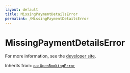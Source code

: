 ```yaml
---
layout: default
title: MissingPaymentDetailsError
permalink: /MissingPaymentDetailsError
---
```


# MissingPaymentDetailsError


For more information, see the [developer site](https://developer.openactive.io/data-model/types/missingpaymentdetailserror).

Inherits from: [`oa:OpenBookingError`](https://openactive.io/OpenBookingError)
